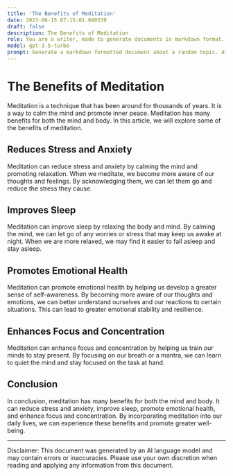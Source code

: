 ```yaml
---
title: 'The Benefits of Meditation'
date: 2023-06-15 07:15:01.040339
draft: false
description: The Benefits of Meditation
role: You are a writer, made to generate documents in markdown format. It is very important that all of the documents you generate are in valid markdown format.
model: gpt-3.5-turbo
prompt: Generate a markdown formatted document about a random topic. At the bottom, include a disclaimer explaining that the document was generated by you. The first line of the document should be the title. Make sure that the entire document is in proper markdown format, using a mix of various tags to make the document visually appealing.
---
```


# The Benefits of Meditation

Meditation is a technique that has been around for thousands of years. It is a way to calm the mind and promote inner peace. Meditation has many benefits for both the mind and body. In this article, we will explore some of the benefits of meditation.

## Reduces Stress and Anxiety 

Meditation can reduce stress and anxiety by calming the mind and promoting relaxation. When we meditate, we become more aware of our thoughts and feelings. By acknowledging them, we can let them go and reduce the stress they cause.

## Improves Sleep 

Meditation can improve sleep by relaxing the body and mind. By calming the mind, we can let go of any worries or stress that may keep us awake at night. When we are more relaxed, we may find it easier to fall asleep and stay asleep.

## Promotes Emotional Health 

Meditation can promote emotional health by helping us develop a greater sense of self-awareness. By becoming more aware of our thoughts and emotions, we can better understand ourselves and our reactions to certain situations. This can lead to greater emotional stability and resilience.

## Enhances Focus and Concentration 

Meditation can enhance focus and concentration by helping us train our minds to stay present. By focusing on our breath or a mantra, we can learn to quiet the mind and stay focused on the task at hand.

## Conclusion 

In conclusion, meditation has many benefits for both the mind and body. It can reduce stress and anxiety, improve sleep, promote emotional health, and enhance focus and concentration. By incorporating meditation into our daily lives, we can experience these benefits and promote greater well-being.

---

Disclaimer: This document was generated by an AI language model and may contain errors or inaccuracies. Please use your own discretion when reading and applying any information from this document.